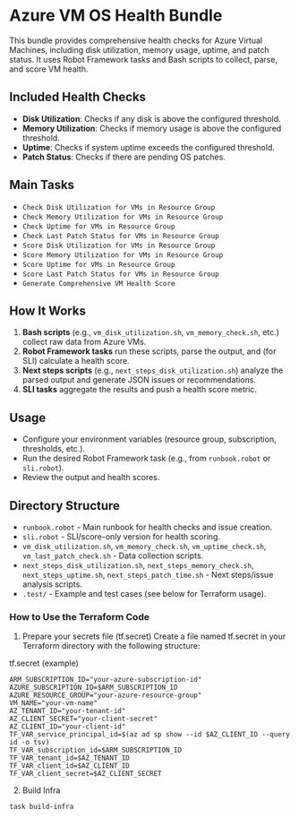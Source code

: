 # Azure VM OS Health Bundle

This bundle provides comprehensive health checks for Azure Virtual Machines, including disk utilization, memory usage, uptime, and patch status. It uses Robot Framework tasks and Bash scripts to collect, parse, and score VM health.

## Included Health Checks

- **Disk Utilization**: Checks if any disk is above the configured threshold.
- **Memory Utilization**: Checks if memory usage is above the configured threshold.
- **Uptime**: Checks if system uptime exceeds the configured threshold.
- **Patch Status**: Checks if there are pending OS patches.

## Main Tasks

- `Check Disk Utilization for VMs in Resource Group`
- `Check Memory Utilization for VMs in Resource Group`
- `Check Uptime for VMs in Resource Group`
- `Check Last Patch Status for VMs in Resource Group`
- `Score Disk Utilization for VMs in Resource Group`
- `Score Memory Utilization for VMs in Resource Group`
- `Score Uptime for VMs in Resource Group`
- `Score Last Patch Status for VMs in Resource Group`
- `Generate Comprehensive VM Health Score`

## How It Works

1. **Bash scripts** (e.g., `vm_disk_utilization.sh`, `vm_memory_check.sh`, etc.) collect raw data from Azure VMs.
2. **Robot Framework tasks** run these scripts, parse the output, and (for SLI) calculate a health score.
3. **Next steps scripts** (e.g., `next_steps_disk_utilization.sh`) analyze the parsed output and generate JSON issues or recommendations.
4. **SLI tasks** aggregate the results and push a health score metric.

## Usage

- Configure your environment variables (resource group, subscription, thresholds, etc.).
- Run the desired Robot Framework task (e.g., from `runbook.robot` or `sli.robot`).
- Review the output and health scores.

## Directory Structure

- `runbook.robot` - Main runbook for health checks and issue creation.
- `sli.robot` - SLI/score-only version for health scoring.
- `vm_disk_utilization.sh`, `vm_memory_check.sh`, `vm_uptime_check.sh`, `vm_last_patch_check.sh` - Data collection scripts.
- `next_steps_disk_utilization.sh`, `next_steps_memory_check.sh`, `next_steps_uptime.sh`, `next_steps_patch_time.sh` - Next steps/issue analysis scripts.
- `.test/` - Example and test cases (see below for Terraform usage).


### How to Use the Terraform Code

1. Prepare your secrets file (tf.secret)
Create a file named tf.secret in your Terraform directory with the following structure:

tf.secret (example)
```
ARM_SUBSCRIPTION_ID="your-azure-subscription-id"
AZURE_SUBSCRIPTION_ID=$ARM_SUBSCRIPTION_ID
AZURE_RESOURCE_GROUP="your-azure-resource-group"
VM_NAME="your-vm-name"
AZ_TENANT_ID="your-tenant-id"
AZ_CLIENT_SECRET="your-client-secret"
AZ_CLIENT_ID="your-client-id"
TF_VAR_service_principal_id=$(az ad sp show --id $AZ_CLIENT_ID --query id -o tsv)
TF_VAR_subscription_id=$ARM_SUBSCRIPTION_ID
TF_VAR_tenant_id=$AZ_TENANT_ID
TF_VAR_client_id=$AZ_CLIENT_ID
TF_VAR_client_secret=$AZ_CLIENT_SECRET
```

2. Build Infra
```
task build-infra
```